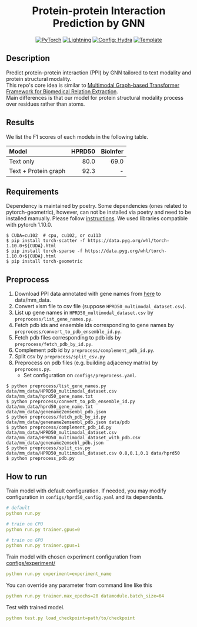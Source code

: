 <div align="center">

# Protein-protein Interaction Prediction by GNN

<a href="https://pytorch.org/get-started/locally/"><img alt="PyTorch" src="https://img.shields.io/badge/PyTorch-ee4c2c?logo=pytorch&logoColor=white"></a>
<a href="https://pytorchlightning.ai/"><img alt="Lightning" src="https://img.shields.io/badge/-Lightning-792ee5?logo=pytorchlightning&logoColor=white"></a>
<a href="https://hydra.cc/"><img alt="Config: Hydra" src="https://img.shields.io/badge/Config-Hydra-89b8cd"></a>
<a href="https://github.com/ashleve/lightning-hydra-template"><img alt="Template" src="https://img.shields.io/badge/-Lightning--Hydra--Template-017F2F?style=flat&logo=github&labelColor=gray"></a><br>

</div>

## Description
Predict protein-protein interaction (PPI) by GNN tailored to text modality and protein structural modality.\
This repo's core idea is similar to [Multimodal Graph-based Transformer Framework for Biomedical Relation Extraction](https://aclanthology.org/2021.findings-acl.328/).\
Main differences is that our model for protein structural modality process over residues rather than atoms.



## Results
We list the F1 scores of each models in the following table.

| Model | HPRD50 | BioInfer |
| :--- | ---: |---: |
| Text only | 80.0 | 69.0 |
| Text + Protein graph | 92.3 | - |

## Requirements
Dependency is maintained by poetry. Some dependencies (ones related to pytorch-geometric), however, can not be installed via poetry and need to be installed manually.
Please follow [instructions](https://github.com/pyg-team/pytorch_geometric#installation).
We used libraries compatible with pytorch 1.10.0.
```console
$ CUDA=cu102  # cpu, cu102, or cu113
$ pip install torch-scatter -f https://data.pyg.org/whl/torch-1.10.0+${CUDA}.html
$ pip install torch-sparse -f https://data.pyg.org/whl/torch-1.10.0+${CUDA}.html
$ pip install torch-geometric
```

## Preprocess
1. Download PPI data annotated with gene names from [here](https://github.com/duttaprat/MM_PPI_NLP) to data/mm_data.
2. Convert xlsm file to csv file (suppose `HPRD50_multimodal_dataset.csv`).
3. List up gene names in `HPRD50_multimodal_dataset.csv` by `preprocess/list_gene_names.py`.
4. Fetch pdb ids and ensemble ids corresponding to gene names by `preprocess/convert_to_pdb_ensemble_id.py`.
5. Fetch pdb files corresponding to pdb ids by `preprocess/fetch_pdb_by_id.py`.
6. Complement pdb id by `preprocess/complement_pdb_id.py`.
7. Split csv by `preprocess/split_csv.py`
8. Preprocess on pdb files (e.g. building adjacency matrix) by `preprocess.py`.
    - Set configuration on `configs/preprocess.yaml`.

```console
$ python preprocess/list_gene_names.py data/mm_data/HPRD50_multimodal_dataset.csv  data/mm_data/hprd50_gene_name.txt
$ python preprocess/convert_to_pdb_ensemble_id.py data/mm_data/hprd50_gene_name.txt data/mm_data/genename2emsembl_pdb.json
$ python preprocess/fetch_pdb_by_id.py data/mm_data/genename2emsembl_pdb.json data/pdb
$ python preprocess/complement_pdb_id.py data/mm_data/HPRD50_multimodal_dataset.csv data/mm_data/HPRD50_multimodal_dataset_with_pdb.csv data/mm_data/genename2emsebl_pdb.json
$ python preprocess/split_csv.py data/mm_data/HPRD50_multimodal_dataset.csv 0.8,0.1,0.1 data/hprd50
$ python preprocess_pdb.py
```

## How to run

Train model with default configuration.
If needed, you may modify configuration in `configs/hprd50_config.yaml` and its dependents.
```yaml
# default
python run.py

# train on CPU
python run.py trainer.gpus=0

# train on GPU
python run.py trainer.gpus=1
```

Train model with chosen experiment configuration from [configs/experiment/](configs/experiment/)
```yaml
python run.py experiment=experiment_name
```

You can override any parameter from command line like this
```yaml
python run.py trainer.max_epochs=20 datamodule.batch_size=64
```

Test with trained model.
```yaml
python test.py load_checkpoint=path/to/checkpoint
```

<br>
